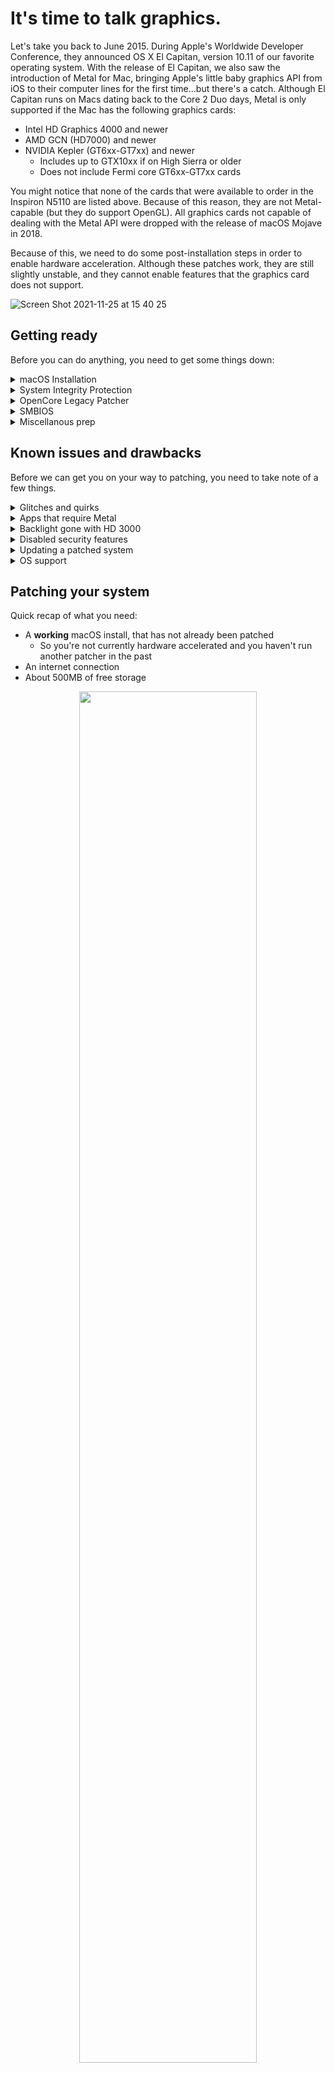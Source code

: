 # It's time to talk graphics.
Let's take you back to June 2015. During Apple's Worldwide Developer Conference, they announced OS X El Capitan, version 10.11 of our favorite operating system. With the release of El Capitan, we also saw the introduction of Metal for Mac, bringing Apple's little baby graphics API from iOS to their computer lines for the first time...but there's a catch. Although El Capitan runs on Macs dating back to the Core 2 Duo days, Metal is only supported if the Mac has the following graphics cards:

  * Intel HD Graphics 4000 and newer
  * AMD GCN (HD7000) and newer
  * NVIDIA Kepler (GT6xx-GT7xx) and newer
    * Includes up to GTX10xx if on High Sierra or older
    * Does not include Fermi core GT6xx-GT7xx cards
  
You might notice that none of the cards that were available to order in the Inspiron N5110 are listed above. Because of this reason, they are not Metal-capable (but they do support OpenGL). All graphics cards not capable of dealing with the Metal API were dropped with the release of macOS Mojave in 2018.

Because of this, we need to do some post-installation steps in order to enable hardware acceleration. Although these patches work, they are still slightly unstable, and they cannot enable features that the graphics card does not support.

![Screen Shot 2021-11-25 at 15 40 25](https://user-images.githubusercontent.com/55281754/143503859-570c53b3-9bcc-4d93-8c93-637d2ea543a1.png)

## Getting ready
Before you can do anything, you need to get some things down:
<details>
  <summary>macOS Installation</summary>
  
  macOS should already be installed on your system and ready to go. Although these patches should work perfectly fine on Mojave and Catalina, I would recommend using one of the former two as I've only done this on those OS versions. You also can't install macOS on another computer and run the patches there.
</details>
<details>
  <summary>System Integrity Protection</summary>
  
  You need to disable some SIP flags or else you'll spend a lot of time wondering why you bootlooped.
  
  | OS Version | SIP Flags | Value |
  | --- | --- | --- |
  | macOS 10.14.x-10.15.x | `CSR_ALLOW_UNTRUSTED_KEXTS`<br>`CSR_ALLOW_UNRESTRICTED_FS`<br>`CSR_ALLOW_UNAPPROVED_KEXTS` | `03020000` |
  | macOS 11.x and higher | All flags above +<br>`CSR_ALLOW_UNAUTHENTICATED_ROOT` | `030A0000` |
</details>
<details>
  <summary>OpenCore Legacy Patcher</summary>
  
  We're only using OpenCore Legacy Patcher to apply post-installation patches--**do not build and install a new EFI from it!** It will break if you do. If you, for some reason don't want to grab the latest release, here are the minimum releases you require according to OS versions.
  
  | OS Version | OCLP Version Required |
  | --- | --- |
  | macOS 10.14.x | 0.2.5 |
  | macOS 10.15.x | 0.2.5 |
  | macOS 11.x | 0.1.1 |
  | macOS 12.0 | 0.2.5 |
  | macOS 12.0.1+ | 0.3.1 |
</details>
<details>
  <summary>SMBIOS</summary>
  
  You need a supported SMBIOS in order to run the patches, as the values for board-ids are hard-coded in AppleIntelSNBGraphicsFB.kext.
  
  * MacBookPro12,1
  * MacBookPro11,5
  * MacBookAir7,1
  * MacBookAir7,2
  * Macmini7,1
  * iMacPro1,1

</details>  
<details>
  <summary>Miscellanous prep</summary>
  
  If you aren't going to use the patches I have added to Kernel > Patch in my config.plist, you need to add and keep `amfi_get_out_of_my_way=0x1` in NVRAM > 7C436110-AB2A-4BBB-A880-FE41995C9F82 > boot-args.
</details>

## Known issues and drawbacks
Before we can get you on your way to patching, you need to take note of a few things.

<details>
 <summary>Glitches and quirks</summary>
 
 Here are some quick notes as to stuff that glitches out:
  * Blurs are broken all throughout the system, including context and menu bar menus, sidebars, and authentication popups
    * Can be fixed, see the Extra Stuff section at the end of this page.
  * Maps and Find My don't show the actual map.
  * Maps crashes when pressing the text box.
  * Safari freezes after a while and you need to close the app entirely to fix.
  * VirtualBox doesn't work right on the HD 3000 (see [Extra Stuff](#Extra-Stuff) to fix it
    * Can be fixed, see the Extra Stuff section at the end of this page.
  * [Issue #108](https://github.com/dortania/OpenCore-Legacy-Patcher/issues/108)
  * Probably some more quirks I just forgot to add lol
</details>
<details>
 <summary>Apps that require Metal</summary>
 
 Any app that depends on Metal may not work correctly if it works at all. If you can find older versions of the app you want to use, do so. Some examples of apps requiring Metal:
 
 * Pages
 * Numbers
 * Keynote
 * GarageBand
 * Final Cut Pro
 * Logic Pro
 * Motion
 * Compressor
</details>
<details>
 <summary>Backlight gone with HD 3000</summary>
 
 Once you get hardware acceleration on the iGPU-only model, your backlight might turn off. The onyl way I was able to get around this was by patching my BIOS and enabling hidden menus--**which almost resulted in me bricking my system!** If you don't care about your backlight going out (for, say, you're using this system as a server, like me), enable Remote Management before you run the patches, and give your system a static IP so you can always be sure that you can connect to it.
</details>
<details>
 <summary>Disabled security features</summary>
 
 * System Integrity Protection, specifically:
   * (Big Sur and higher) Authenticated root, which verifies the contents of the System volume every boot
   * (Catalina and higher) Filesystem protections, preventing the System volume from being mounted read/write
   * Kext signing, preventing unsigned kexts from loading
 * Apple Mobile File Integrity (AMFI)
   * Responsible for code entitlements and privacy controls
   * You don't need to disable this if you use the patches I have loaded in Kernel > Patch
     * Note that the Music app might crash on Big Sur and older with the said patches
 * FileVault 2
   * On-the-fly disk encryption for your Data partition
   * [Disabling SIP disables this](https://support.apple.com/guide/security/signed-system-volume-security-secd698747c9/web)
   * You don't need to disable this if you use the patches I have loaded in Kernel > Patch.
 * Apple Secure Boot
   * SecureBootModel in Misc > Security
   * Controls what OpenCore will load
   * Not that much of an issue as it's meant to be paired with UEFI Secure Boot, which doesn't work on BIOS-only systems
</details>
<details>
 <summary>Updating a patched system</summary>

 Delta updates are the smaller updates that only contain what Apple changed between your release and the one you're downloading. Because these patches modify protected directories, delta updating is no longer possible and with each update you will essentially be downloading and reinstalling the operating system. Because this means that everything in /System will be overwritten, your patches will be removed and you will need to rerun them manually.
</details>
<details>
 <summary>OS support</summary>
 
 Take note that these patches are designed to work with Big Sur and higher, work for older macOS releases is experimental with OpenCore Legacy Patcher and can have unintended side effects. 
 
 Updating macOS has the potential to break acceleration patching as well so hold off on updating until you know that the OS in question is capable of being patched.
</details>

## Patching your system
Quick recap of what you need:

* A **working** macOS install, that has not already been patched
  * So you're not currently hardware accelerated and you haven't run another patcher in the past
* An internet connection
* About 500MB of free storage

<p align="center">
<img width="75%" src="https://user-images.githubusercontent.com/55281754/143503196-76498b7d-6658-44ff-8f27-59c04f94c793.png")
</p>

1. **Download OpenCore Legacy Patcher.** You can either choose to get the [latest release](https://github.com/dortania/OpenCore-Legacy-Patcher/releases/latest) or the [latest nightly](https://github.com/dortania/OpenCore-Legacy-Patcher/actions?query=branch%3Amain+workflow%3A%22CI+-+Build+TUI%22++). I will be using the TUI variant in this tutorial, but the steps should be similar for the GUI version.

<p align="center">
<img width="75%" src="https://user-images.githubusercontent.com/55281754/143503222-26246344-b628-4210-aa0f-637b36a5f6fa.png")
</p>

2. **Open the .app, and run the patcher.** Choose `Patch System Volume` and enter your administrator password when prompted. *Make sure not to build and install an EFI, your Hackintosh will not boot!*

<p align="center">
<img width="75%" src="https://user-images.githubusercontent.com/55281754/143503409-3bb26684-9ba1-4325-9b13-4c5e6aa661f2.png")
</p>
  
3. **Reboot to finish.** Simply use the Apple menu > Restart to finish applying your patches. 

<p align="center">
<img width="75%" src="https://user-images.githubusercontent.com/55281754/143503416-b7fb3468-8112-4c2b-8319-e92868466eff.png")
</p> 
 
## Extra stuff
There's a few more things I found to be somewhat helpful that I feel I should share.
 
### Fixing system blurs
*Update: These fixes do not seem to do anything as of the latest nightly of OpenCore Legayc Patcher. Use 0.3.1 if you want to enable proper blurs.*
You might notice that, altohugh you have hardware acceleration, system blurs are broken in may places, like sidebars, context menus, Spotlight, and dropdowns. 

![Remote Desktop Picture November 25, 2021 at 17 13 47 EST](https://user-images.githubusercontent.com/55281754/143505434-f25ecd83-bdf6-4451-b9b9-c8a026cf7d3b.png)
 
The fix for these issues is actually quite simple, open up a terminal and run:
```bash
defaults write -g ASB_BlurBeta -bool true
```
Do take note that these fixes are still experimental and some apps don't work right with them. If you encounter an app that does not play nice with the fixes:
```bash
defaults write <app.bundle.id> ASB_BlurBeta -bool false
```

![Screen Shot 2021-11-25 at 17 51 11](https://user-images.githubusercontent.com/55281754/143505899-503d1c78-6c6e-4ea2-819a-6ec408d86aac.png)

### Increasing video memory for the HD 3000
An integrated graphics card works by sharing memory with the system rather than having its own dedicated video memory. The amount of memory dedicated to the iGPU is based on how much memory the system contains:
<details>
 <summary>Video memory for the HD 3000</summary>
 
 | Total RAM | Total VRAM |
 | --- | --- |
 | Under 8GB | 364MB |
 | 8-12GB | 512MB |
 | Higher than 12GB | 1024MB |
</details>

If you want to force a higher amount of video memory on your HD 3000, you've come to the right place. It's honestly a useless mod, but essential if you want to work with virtual machines.
 
1. **Download Hex Fiend.** This is a free hex editing app that we'll use to adjust our video memory. You can get it [here](https://hexfiend.com). Move it to /Applications, as if you need this modification you need to reapply it with every OS update.
 
2. **Get ready to start typing commands.** Open a new Terminal window and follow these steps:

```bash
# First we need to list the volumes our system recognizes.
diskutil list
 
# Now we need to find the system volume. 
# On macOS Mojave, the System volume is the same as the Data volume.
# On Catalina and higher, the System Volume shares the same name as the Data volume.
#
# /dev/disk0 (internal, physical):
#    #:                       TYPE NAME                    SIZE       IDENTIFIER
#    0:      GUID_partition_scheme                        *256.1 GB   disk0
#    1:                        EFI ⁨EFI⁩                     209.7 MB   disk0s1
#    2:                 Apple_APFS ⁨Container disk1⁩         255.9 GB   disk0s2
#
# /dev/disk1 (synthesized):
#    #:                       TYPE NAME                    SIZE       IDENTIFIER
#    0:      APFS Container Scheme -                      +255.9 GB   disk1
#                                  Physical Store disk0s2
#    1:                APFS Volume ⁨MacintoshSSD - Data⁩     97.2 GB    disk1s1
#    2:                APFS Volume ⁨Preboot⁩                 444.7 MB   disk1s2
#    3:                APFS Volume ⁨Recovery⁩                1.1 GB     disk1s3
#    4:                APFS Volume ⁨VM⁩                      1.1 MB     disk1s4
#    5:                APFS Volume ⁨MacintoshSSD⁩            15.9 GB    disk1s5  <- This is our system volume
#    6:              APFS Snapshot ⁨com.apple.bless.10D5...⁩ 15.9 GB    disk1s5s1

# Make a directory for us to mess around
# I choose this one because it's less intrusive and the directory should already exist
sudo mkdir -p /System/Volumes/Update/mnt1

# Now let's mount the system volume as writable (replace /dev/disk1s5 with your actual location)
sudo mount -o nobrowse -t apfs /dev/disk1s5 /System/Volumes/Update/mnt1

# And now prepare our kext editing process
open /System/Volumes/Update/mnt1/System/Library/Extensions/AppleIntelSNBGraphicsFB.kext/Contents/MacOS
```
